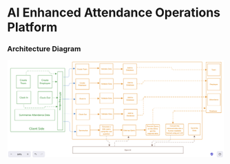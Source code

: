 # AI Enhanced Attendance Operations Platform

### Architecture Diagram

![Architecture](./architecture.png)